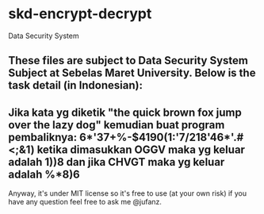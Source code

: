 skd-encrypt-decrypt
===================

Data Security System

These files are subject to Data Security System Subject at Sebelas Maret University.
Below is the task detail (in Indonesian):
----
Jika kata yg diketik
	"the quick brown fox jump over the lazy dog"
kemudian buat program pembaliknya:
	6*'37+%-$4190(1:'7/218'46*'.#<;&1)
ketika dimasukkan OGGV maka yg keluar adalah 1))8 dan jika CHVGT maka yg keluar adalah %*8)6
---

Anyway, it's under MIT license so
it's free to use (at your own risk)
if you have any question feel free
to ask me @jufanz.
